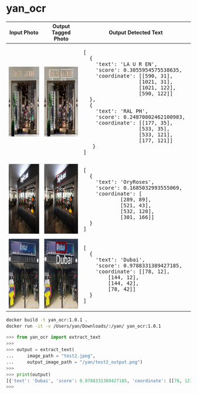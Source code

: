 # yan_ocr


<table>
  <thead>
    <tr>
      <th>Input Photo</th>
      <th>Output Tagged Photo</th>
      <th>Output Detected Text</th>
    </tr>
  </thead>
  <tr>
    <td>
      <img src="https://raw.githubusercontent.com/yanliang12/yan_ocr/main/test4.png" height="190">
    </td>
    <td>
      <img src="https://raw.githubusercontent.com/yanliang12/yan_ocr/main/test4_output.png" height="190">
    </td>
    <td>
<pre>
[
  {
    'text': 'LA U R EN', 
    'score': 0.3055954575538635, 
    'coordinate': [[590, 31], 
                  [1021, 31], 
                  [1021, 122], 
                  [590, 122]]
  }, 
  {
    'text': 'RAL PH', 
    'score': 0.24870802462100983, 
    'coordinate': [[177, 35], 
                  [533, 35], 
                  [533, 121], 
                  [177, 121]]
   }
]    
</pre>
</td>
</tr>
  <tr>
    <td>
      <img src="https://raw.githubusercontent.com/yanliang12/yan_ocr/main/test1.jpg" height="190">
    </td>
    <td>
      <img src="https://raw.githubusercontent.com/yanliang12/yan_ocr/main/test1_output.png" height="190">
    </td>
    <td>
<pre>
[
  {
    'text': 'OryRoses', 
    'score': 0.1685032993555069, 
    'coordinate': [
      		[289, 89], 
      		[521, 43], 
      		[532, 120], 
      		[301, 166]]
  }
]    
</pre>
</td>
</tr>
  <tr>
    <td>
      <img src="https://raw.githubusercontent.com/yanliang12/yan_ocr/main/test2.jpeg" height="190">
    </td>
    <td>
      <img src="https://raw.githubusercontent.com/yanliang12/yan_ocr/main/test2_output.png" height="190">
    </td>
    <td>
<pre>
[
  {
    'text': 'Dubai', 
    'score': 0.9788331389427185, 
    'coordinate': [[78, 12], 
        [144, 12], 
        [144, 42],
        [78, 42]]
  }
] 
</pre>
</td>
</tr>
</table>



```bash
docker build -t yan_ocr:1.0.1 .
docker run -it -v /Users/yan/Downloads/:/yan/ yan_ocr:1.0.1
```

```python
>>> from yan_ocr import extract_text
>>> 
>>> output = extract_text(
...     image_path = "test2.jpeg",
...     output_image_path = "/yan/test2_output.png")
>>> 
>>> print(output)
[{'text': 'Dubai', 'score': 0.9788331389427185, 'coordinate': [[78, 12], [144, 12], [144, 42], [78, 42]]}]
>>> 
```
